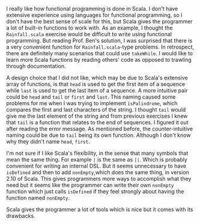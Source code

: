 I really like how functional programming is done in Scala.
I don't have extensive experience using languages for functional programming,
so I don't have the best sense of scale for this, but Scala gives the 
programmer a lot of built-in functions to work with.
As an example, I thought the `Rainfall.scala` exercise would be difficult to 
write using functional programming.
But reading Prof. Ben's solution, I was surprised that there is a very
convenient function for `Rainfall.scala`-type problems.
In retrospect, there are definitely many scenarios that could use `takeWhile`.
I would like to learn more Scala functions by reading others' code as opposed
to trawling through documentation.

A design choice that I did not like, which may be due to Scala's extensive
array of functions, is that `head` is used to get the first item of a sequence
while `last` is used to get the last item of a sequence.
A more intuitive pair could be `head` and `tail` or `first` and `last`.
This naming caused some problems for me when I was trying to implement
`isPalindrome`, which compares the first and last characters of the string.
I thought `tail` would give me the last element of the string and from previous
exercises I knew that `tail` is a function that relates to the end of sequences.
I figured it out after reading the error message.
As mentioned before, the counter-intuitive naming could be due to `tail`
being its own function.
Although I don't know why they didn't name `head`, `first`.

I'm not sure if I like Scala's flexibility, in the sense that many symbols that 
mean the same thing.
For example `|` is the same as `||`.
Which is probably convenient for writing an internal DSL.
But it seems unnecessary to have `isDefined` and then to add `nonEmpty`,which
does the same thing, in version 2.10 of Scala.
This gives programmers more ways to accomplish what they need but it seems
like the programmer can write their own `nonEmpty` function which just calls
`isDefined` if they feel strongly about having the function named `nonEmpty`.

Scala gives the programmer a lot of tools which is nice but it comes with
its drawbacks.
